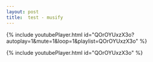 ```yaml
---
layout: post
title:  test - musify
---
```

 
<!-- 
{% include youtubePlayer.html id="QOrOYUxzX3o&loop=1&playlist=QOrOYUxzX3o" %} -->

{% include youtubePlayer.html id="QOrOYUxzX3o?autoplay=1&mute=1&loop=1&playlist=QOrOYUxzX3o" %}


{% include youtubePlayer.html id="QOrOYUxzX3o" %}


